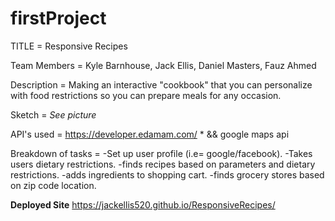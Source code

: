 # firstProject

TITLE = Responsive Recipes 

Team Members = Kyle Barnhouse, Jack Ellis, Daniel Masters, Fauz Ahmed 

Description = Making an interactive "cookbook" that you can personalize with food restrictions so you can prepare meals for any occasion. 

Sketch = *See picture*


API's used = https://developer.edamam.com/ *   && google maps api

Breakdown of tasks = 
-Set up user profile (i.e= google/facebook).
-Takes users dietary restrictions.
-finds recipes based on parameters and dietary restrictions.
-adds ingredients to shopping cart.
-finds grocery stores based on zip code location.

**Deployed Site**
https://jackellis520.github.io/ResponsiveRecipes/ 
